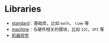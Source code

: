 Libraries
=======


* [standard](standard/README.md)：基础库，比如 `math`， `time` 等
* [machine](machine/README.md)：与硬件相关的模块，比如 `I2C`，`SPI` 等
* [机器视觉](machine_vision/README.md)

